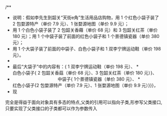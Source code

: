 /**
* 说明：假如李先生到韶关“天街e角”生活用品店购物，用 1 个红色小袋子装了 2 包婺源特产（单价 7.9 元）、1 张婺源地图（单价 9.9 元）；
* 用 1 个白色小袋子装了 2 包韶关香藉（单价 68 元）和 3 包韶关红茶（单价 180 元）；用 1 个中袋子装了前面的红色小袋子和 1 个景德镇瓷器（单价 380 元）；
* 用 1 个大袋子装了前面的中袋子、白色小袋子和 1 双李宁牌运动鞋（单价 198 元）。
*
* 最后“大袋子”中的内容有：{ 1 双李宁牌运动鞋（单价 198 元）、
  *　　　　　　　　　　　　　　白色小袋子{ 2 包韶关香菇（单价 68 元）、3 包韶关红茶（单价 180 元）}、
* 　　　　　　　　　　      中袋子{ 1个景德镇瓷器（单价 380 元）、
                  *　　　　　　　　　　　　　　　　　　 红色小袋子{2 包婺源特产（单价 7.9 元）、1 张婺源地图（单价 9.9 元）}}}，
* 现


完全是得益于面向对象具有多态的特点,父类的引用可以指向子类,形参写父类接口,只要实现了父类接口的子类都可以作为参数传入